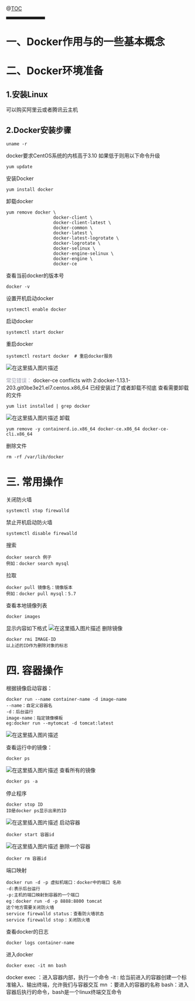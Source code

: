 

@[TOC](Docker介绍)


<hr style=" border:solid; width:100px; height:1px;" color=#000000 size=1">


# 一、Docker作用与的一些基本概念






# 二、Docker环境准备
## 1.安装Linux
可以购买阿里云或者腾讯云主机
## 2.Docker安装步骤

```shell
uname -r
```
docker要求CentOS系统的内核高于3.10
如果低于则用以下命令升级

```shell
yum update
```
安装Docker

```shell
yum install docker
```
卸载docker

```
yum remove docker \
                  docker-client \
                  docker-client-latest \
                  docker-common \
                  docker-latest \
                  docker-latest-logrotate \
                  docker-logrotate \
                  docker-selinux \
                  docker-engine-selinux \
                  docker-engine \
                  docker-ce
```

查看当前docker的版本号
```shell
docker -v
```
设置开机启动docker
```shell
systemctl enable docker
```
启动docker

```shell
systemctl start docker
```
重启docker

```
systemctl restart docker  # 重启docker服务
```

![在这里插入图片描述](https://img-blog.csdnimg.cn/2020112119523161.png?x-oss-process=image/watermark,type_ZmFuZ3poZW5naGVpdGk,shadow_10,text_aHR0cHM6Ly9ibG9nLmNzZG4ubmV0L0FydGlzYW5fdw==,size_16,color_FFFFFF,t_70#pic_center)

<font color=#999AAA >常见错误：</font>
docker-ce conflicts with 2:docker-1.13.1-203.git0be3e21.el7.centos.x86_64
已经安装过了或者卸载不彻底
查看需要卸载的文件
```shell
yum list installed | grep docker
```
![在这里插入图片描述](https://img-blog.csdnimg.cn/20201121195418820.png#pic_center)
卸载
```shell
yum remove -y containerd.io.x86_64 docker-ce.x86_64 docker-ce-cli.x86_64

```
删除文件
```shell
rm -rf /var/lib/docker
```
# 三. 常用操作
关闭防火墙

```
systemctl stop firewalld
```
禁止开机启动防火墙
```
systemctl disable firewalld
```

搜索
```shell
docker search 例子
例如：docker search mysql 
```
拉取
```shell
docker pull 镜像名：镜像版本
例如：docker pull mysql：5.7
```
查看本地镜像列表
```shell
docker images
```
显示内容如下格式
![在这里插入图片描述](https://img-blog.csdnimg.cn/20201121200933355.png#pic_center)
删除镜像
```shell
docker rmi IMAGE-ID 
以上述的ID作为删除对象的标志
```

# 四. 容器操作
根据镜像启动容器：
```shell
docker run --name container-name -d image-name
--name：自定义容器名
-d：后台运行
image-name：指定镜像模板
eg:docker run --mytomcat -d tomcat:latest
```

![在这里插入图片描述](https://img-blog.csdnimg.cn/20201122204331578.png#pic_center)

查看运行中的镜像：
```shell
docker ps
```
![在这里插入图片描述](https://img-blog.csdnimg.cn/20201122204423283.png#pic_center)
查看所有的镜像

```c
docker ps -a
```

停止程序

```shell
docker stop ID
ID是docker ps显示出来的ID
```
![在这里插入图片描述](https://img-blog.csdnimg.cn/20201122204603917.png#pic_center)
启动容器
```shell
docker start 容器id
```
![在这里插入图片描述](https://img-blog.csdnimg.cn/20201122204938424.png#pic_center)
删除一个容器
```shell
docker rm 容器id
```
端口映射

```shell
docker run -d -p 虚拟机端口：docker中的端口 名称
-d:表示后台运行
-p:主机的端口映射到容器的一个端口
eg：docker run -d -p 8888:8800 tomcat
这个地方需要关闭防火墙
service firewalld status：查看防火墙状态
service firewalld stop：关闭防火墙
```
查看docker的日志

```
docker logs container-name
```
进入docker

```
docker exec -it mn bash
```
docker exec ：进入容器内部，执行一个命令
-it : 给当前进入的容器创建一个标准输入、输出终端，允许我们与容器交互
mn ：要进入的容器的名称
bash：进入容器后执行的命令，bash是一个linux终端交互命令
